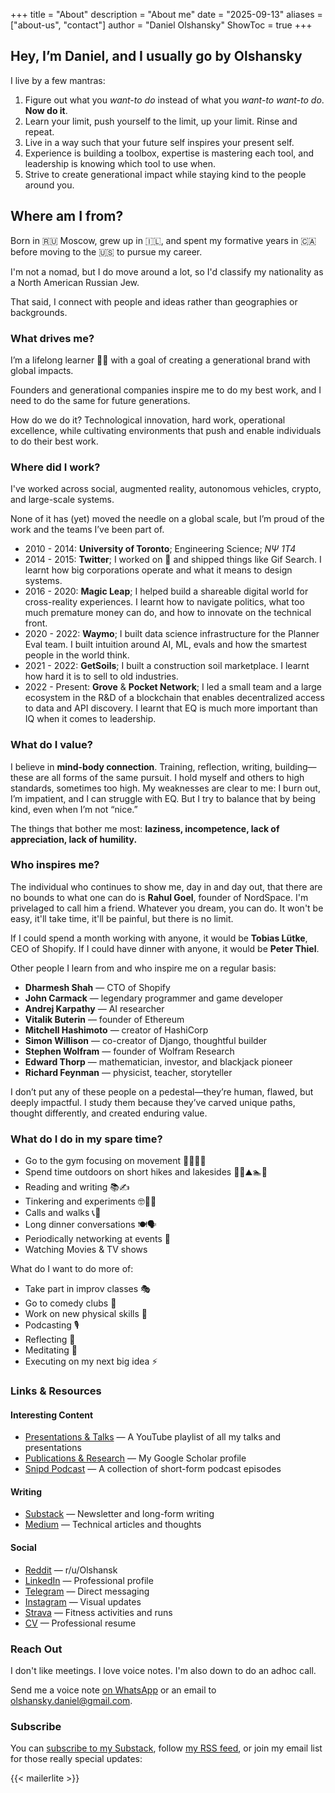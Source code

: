 +++
title = "About"
description = "About me"
date = "2025-09-13"
aliases = ["about-us", "contact"]
author = "Daniel Olshansky"
ShowToc = true
+++

## Hey, I’m Daniel, and I usually go by Olshansky

I live by a few mantras:

1. Figure out what you _want-to do_ instead of what you _want-to want-to do_. **Now do it**.
2. Learn your limit, push yourself to the limit, up your limit. Rinse and repeat.
3. Live in a way such that your future self inspires your present self.
4. Experience is building a toolbox, expertise is mastering each tool, and leadership is knowing which tool to use when.
5. Strive to create generational impact while staying kind to the people around you.

## Where am I from?

Born in 🇷🇺 Moscow, grew up in 🇮🇱, and spent my formative years in 🇨🇦 before moving to the 🇺🇸 to pursue my career.

I'm not a nomad, but I do move around a lot, so I'd classify my nationality as a North American Russian Jew.

That said, I connect with people and ideas rather than geographies or backgrounds.

### What drives me?

I’m a lifelong learner 🧑‍🎓 with a goal of creating a generational brand with global impacts.

Founders and generational companies inspire me to do my best work, and I need to do the same for future generations.

How do we do it? Technological innovation, hard work, operational excellence, while cultivating environments that push and enable individuals to do their best work.

### Where did I work?

I've worked across social, augmented reality, autonomous vehicles, crypto, and large-scale systems.

None of it has (yet) moved the needle on a global scale, but I’m proud of the work and the teams I’ve been part of.

- 2010 - 2014: **University of Toronto**; Engineering Science; _NΨ 1T4_
- 2014 - 2015: **Twitter**; I worked on 📱 and shipped things like Gif Search. I learnt how big corporations operate and what it means to design systems.
- 2016 - 2020: **Magic Leap**; I helped build a shareable digital world for cross-reality experiences. I learnt how to navigate politics, what too much premature money can do, and how to innovate on the technical front.
- 2020 - 2022: **Waymo**; I built data science infrastructure for the Planner Eval team. I built intuition around AI, ML, evals and how the smartest people in the world think.
- 2021 - 2022: **GetSoils**; I built a construction soil marketplace. I learnt how hard it is to sell to old industries.
- 2022 - Present: **Grove** & **Pocket Network**; I led a small team and a large ecosystem in the R&D of a blockchain that enables decentralized access to data and API discovery. I learnt that EQ is much more important than IQ when it comes to leadership.

### What do I value?

I believe in **mind-body connection**. Training, reflection, writing, building—these are all forms of the same pursuit. I hold myself and others to high standards, sometimes too high. My weaknesses are clear to me: I burn out, I’m impatient, and I can struggle with EQ. But I try to balance that by being kind, even when I’m not “nice.”

The things that bother me most: **laziness, incompetence, lack of appreciation, lack of humility.**

### Who inspires me?

The individual who continues to show me, day in and day out, that there are no
bounds to what one can do is **Rahul Goel**, founder of NordSpace. I'm privelaged
to call him a friend. Whatever you dream, you can do. It won't be easy, it'll take
time, it'll be painful, but there is no limit.

If I could spend a month working with anyone, it would be **Tobias Lütke**, CEO of Shopify.
If I could have dinner with anyone, it would be **Peter Thiel**.

Other people I learn from and who inspire me on a regular basis:

- **Dharmesh Shah** — CTO of Shopify
- **John Carmack** — legendary programmer and game developer
- **Andrej Karpathy** — AI researcher
- **Vitalik Buterin** — founder of Ethereum
- **Mitchell Hashimoto** — creator of HashiCorp
- **Simon Willison** — co-creator of Django, thoughtful builder
- **Stephen Wolfram** — founder of Wolfram Research
- **Edward Thorp** — mathematician, investor, and blackjack pioneer
- **Richard Feynman** — physicist, teacher, storyteller

I don’t put any of these people on a pedestal—they’re human, flawed, but deeply impactful.
I study them because they’ve carved unique paths, thought differently, and created enduring value.

### What do I do in my spare time?

- Go to the gym focusing on movement 🏋🏽🤸💪
- Spend time outdoors on short hikes and lakesides 🥾🌲⛰🏊🌊
- Reading and writing 📚✍️
- Tinkering and experiments 🤓👨‍💻
- Calls and walks 📞🚶
- Long dinner conversations 🍽🗣
- Periodically networking at events 🤝
- Watching Movies & TV shows

What do I want to do more of:

- Take part in improv classes 🎭
- Go to comedy clubs 🎤
- Work on new physical skills 🤹
- Podcasting 🎙
- Reflecting 📝
- Meditating 🧘
- Executing on my next big idea ⚡

### Links & Resources

#### Interesting Content

- [Presentations & Talks](https://www.youtube.com/playlist?list=PLeHvNSh0enXSflgNf-YC6jW6K3Fh4cS5E) — A YouTube playlist of all my talks and presentations
- [Publications & Research](https://scholar.google.com/citations?user=pkPj80UAAAAJ&hl=en&oi=sra) — My Google Scholar profile
- [Snipd Podcast](https://olshansky.notion.site/768504560fd54cdaa7e24b6c3f31a21e) — A collection of short-form podcast episodes

#### Writing

- [Substack](https://olshansky.substack.com) — Newsletter and long-form writing
- [Medium](https://olshansky.medium.com) — Technical articles and thoughts

#### Social

- [Reddit](https://www.reddit.com/user/Olshansk/) — r/u/Olshansk
- [LinkedIn](https://www.linkedin.com/in/dolshansky/) — Professional profile
- [Telegram](https://t.me/dolshansky) — Direct messaging
- [Instagram](https://instagram.com/olshansk) — Visual updates
- [Strava](https://www.strava.com/athletes/65389405) — Fitness activities and runs
- [CV](/pdfs/resume.pdf) — Professional resume

### Reach Out

I don't like meetings. I love voice notes. I'm also down to do an adhoc call.

Send me a voice note [on WhatsApp](https://wa.me/4157355911) or an email to [olshansky.daniel@gmail.com](mailto:olshansky.daniel@gmail.com).

### Subscribe

You can [subscribe to my Substack](https://olshansky.substack.com), follow [my RSS feed](https://olshansky.info/index.xml), or join my email list for those really special updates:

{{< mailerlite >}}
